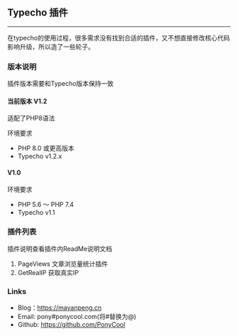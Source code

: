 ## Typecho 插件
---
在typecho的使用过程，很多需求没有找到合适的插件，又不想直接修改核心代码影响升级，所以造了一些轮子。

### 版本说明

插件版本需要和Typecho版本保持一致

#### 当前版本 V1.2

适配了PHP8语法

环境要求

- PHP 8.0 或更高版本
- Typecho v1.2.x

#### V1.0

环境要求

- PHP 5.6 ～ PHP 7.4
- Typecho v1.1

### 插件列表

插件说明查看插件内ReadMe说明文档

1. PageViews 文章浏览量统计插件
2. GetRealIP 获取真实IP

### Links

- Blog：https://mayanpeng.cn
- Email: pony#ponycool.com(将#替换为@)
- Github: https://github.com/PonyCool
